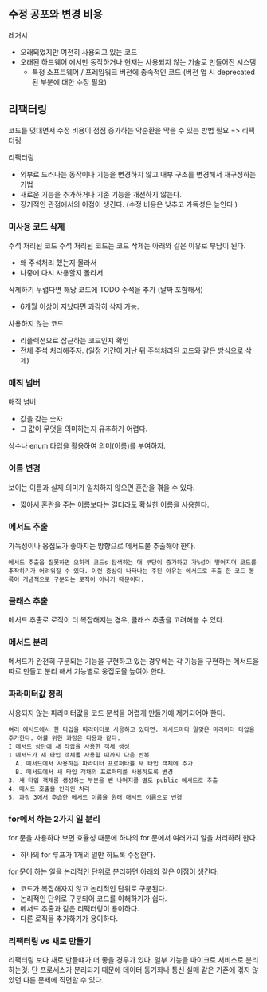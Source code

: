 ## 수정 공포와 변경 비용

레거시
- 오래되었지만 여전히 사용되고 있는 코드
- 오래된 하드웨어 에서만 동작하거나 현재는 사용되지 않는 기술로 만들어진 시스템
  - 특정 소프트웨어 / 프레임워크 버전에 종속적인 코드 (버전 업 시 deprecated 된 부분에 대한 수정 필요)

## 리팩터링

코드를 덧대면서 수정 비용이 점점 증가하는 악순환을 막을 수 있는 방법 필요 => 리팩터링

리팩터링
- 외부로 드러나는 동작이나 기능을 변경하지 않고 내부 구조를 변경해서 재구성하는 기법
- 새로운 기능을 추가하거나 기존 기능을 개선하지 않는다.
- 장기적인 관점에서의 이점이 생긴다. (수정 비용은 낮추고 가독성은 높인다.)



### 미사용 코드 삭제

주석 처리된 코드
주석 처리된 코드는 코드 삭제는 아래와 같은 이유로 부담이 된다.
- 왜 주석처리 했는지 몰라서
- 나중에 다시 사용할지 몰라서

삭제하기 두렵다면 해당 코드에 TODO 주석을 추가 (날짜 포함해서)
- 6개월 이상이 지났다면 과감히 삭제 가능.


사용하지 않는 코드
- 리플렉션으로 잡근하는 코드인지 확인
- 전체 주석 처리해주자. (일정 기간이 지난 뒤 주석처리된 코드와 같은 방식으로 삭제)

### 매직 넘버

매직 넘버
- 값을 갖는 숫자
- 그 값이 무엇을 의미하는지 유추하기 어렵다.

상수나 enum 타입을 활용하여 의미(이름)를 부여하자.


### 이름 변경

보이는 이름과 실제 의미가 일치하지 않으면 혼란을 겪을 수 있다.
- 짧아서 혼란을 주는 이름보다는 길더라도 확실한 이름을 사용한다.


### 메서드 추출

가독성이나 옹집도가 좋아지는 방향으로 메서드불 추출해야 한다. 
``` 
에서드 추출읍 질못하면 오히러 코드s 탐색하는 대 부당이 중가하고 가%성이 떻어지며 코드률 추작하기가 어려워질 수 있다. 이런 중상이 나타나는 주된 아유는 에서드로 추출 한 코드 봉록이 개념적으로 구분되는 로직이 아니기 때문이다.
```

### 클래스 추출

메서드 추출로 로직이 더 복잡해지는 경우, 클래스 추출을 고려해볼 수 있다.

### 메서드 분리

 메서드가 완전히 구분되는 기능을 구현하고 있는 경우에는 각 기능을 구현하는 메서드을 따로 만들고 분리 해서 기능별로 웅집도물 높여야 한다.

### 파라미터값 정리

사용되지 않는 파라미터값을 코드 분석을 어렵게 만들기에 제거되어야 한다.


```
여러 에서드에서 한 타압을 따라미터로 사용하고 있다면. 메서드마다 일맞은 마라미터 타압율 추가한다. 아률 위한 과정은 다용과 같다.
I 메서드 상단에 새 타압을 사용한 객체 생성
1 메서드가 새 타입 객체톨 사용할 때까지 다음 반복
  A. 메서드에서 사용하는 파라미터 프로퍼타률 새 타입 객체에 추가 
  B. 메서드에서 새 타입 객채의 프로퍼티률 사용하도록 변경
3. 새 타입 객체롬 생성하는 부분을 벤 나머지콜 별도 public 에서드로 추출 
4. 메서드 호출을 인라인 처리
5. 과정 3에서 추습한 메서드 이름율 원래 매서드 이름으로 변경
```

### for에서 하는 2가지 일 분리

for 문을 사용하다 보면 효율성 때문에 하나의 for 문에서 여러가지 일을 처리하려 한다.
- 하나의 for 루프가 1개의 일만 하도록 수정한다.

for 문이 하는 일을 논리적인 단위로 분리하면 아래와 같은 이점이 생긴다.
- 코드가 복잡해자지 않고 논리적인 단위로 구분된다. 
- 논리적인 단위로 구분되어 코드를 이해하기가 쉽다.
- 메서드 추출과 같은 리팩터링이 용이하다.
- 다른 로직율 추가하기가 용이하다.

### 리팩터링 vs 새로 만들기

리팩터링 보다 새로 만들떄가 더 좋을 경우가 있다.
일부 기능을 마이크로 서비스로 분리하는것.
단 프로세스가 분리되기 때문에 데이터 동기화나 통신 실매 같은 기존에 겪지 않았던 다른 문제에 직면할 수 있다.
